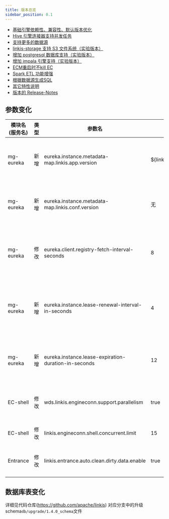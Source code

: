 ```yaml
---
title: 版本总览
sidebar_position: 0.1
--- 
```


- [基础引擎依赖性、兼容性、默认版本优化](./base-engine-compatibilty.md)
- [Hive 引擎连接器支持并发任务](./hive-engine-support-concurrent.md)
- [支持更多的数据源](./spark-etl.md)
- [linkis-storage 支持 S3 文件系统（实验版本）](./storage-add-support-oss#343-s3-mode-optional)
- [增加 postgresql 数据库支持（实验版本）](../deployment/deploy-quick#22-configure-database)
- [增加 impala 引擎支持（实验版本）](../engine-usage/impala.md)
- [ECM重启时不kill EC](./ecm-takes-over-ec.md)
- [Spark ETL 功能增强](./spark-etl.md)
- [根据数据源生成SQL](./datasource-generate-sql.md)
- [其它特性说明](./other.md)
- [版本的 Release-Notes](/download/release-notes-1.4.0)

## 参数变化 

| 模块名(服务名)| 类型  |     参数名                                                | 默认值             | 描述                                                    |
| ----------- | ----- | -------------------------------------------------------- | ---------------- | ------------------------------------------------------- |
| mg-eureka | 新增 | eureka.instance.metadata-map.linkis.app.version  | ${linkis.app.version} | Eureka元数据上报Linkis应用版本信息|
| mg-eureka | 新增 | eureka.instance.metadata-map.linkis.conf.version | 无 | Eureka元数据上报Linkis服务版本信息 |
| mg-eureka | 修改 | eureka.client.registry-fetch-interval-seconds | 8 | Eureka Client拉取服务注册信息间隔时间（秒） |
| mg-eureka | 新增 | eureka.instance.lease-renewal-interval-in-seconds | 4 | eureka client发送心跳给server端的频率（秒）|
| mg-eureka | 新增 | eureka.instance.lease-expiration-duration-in-seconds | 12 | eureka 等待下一次心跳的超时时间（秒）|
| EC-shell  | 修改 | wds.linkis.engineconn.support.parallelism | true | 是否开启 shell 任务并行执行|
| EC-shell  | 修改 | linkis.engineconn.shell.concurrent.limit | 15 | shell 任务并发数 |
| Entrance  | 修改 | linkis.entrance.auto.clean.dirty.data.enable | true | 启动时是否清理脏数据 |



## 数据库表变化 
详细见代码仓库(https://github.com/apache/linkis) 对应分支中的升级schema`db/upgrade/1.4.0_schema`文件
